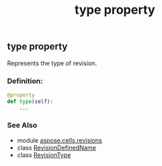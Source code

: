 ﻿---
title: type property
second_title: Aspose.Cells for Python via .NET API References
description: 
type: docs
weight: 70
url: /aspose.cells.revisions/revisiondefinedname/type/
is_root: false
---

## type property


Represents the type of revision.
### Definition:
```python
@property
def type(self):
    ...
```

### See Also
* module [aspose.cells.revisions](../../)
* class [RevisionDefinedName](/cells/python-net/aspose.cells.revisions/revisiondefinedname)
* class [RevisionType](/cells/python-net/aspose.cells.revisions/revisiontype)
